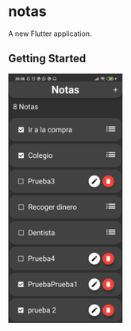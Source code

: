 # notas

A new Flutter application.

## Getting Started

<img src="screenshots/img11.jpg" height="500">


